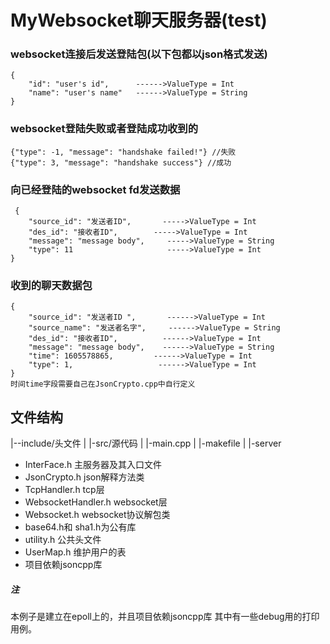 # MyWebsocket聊天服务器(test)
### websocket连接后发送登陆包(以下包都以json格式发送)
    {
        "id": "user's id",      ------>ValueType = Int
        "name": "user's name"   ------>ValueType = String
    }
### websocket登陆失败或者登陆成功收到的
    {"type": -1, "message": "handshake failed!"} //失败
    {"type": 3, "message": "handshake success"} //成功
### 向已经登陆的websocket fd发送数据
     {
        "source_id": "发送者ID",       ----->ValueType = Int
        "des_id": "接收者ID",        ----->ValueType = Int
        "message": "message body",     ----->ValueType = String
        "type": 11                     ----->ValueType = Int
    }
### 收到的聊天数据包
    {
        "source_id": "发送者ID ",       ------>ValueType = Int
        "source_name": "发送者名字",     ------>ValueType = String
        "des_id": "接收者ID",          ------>ValueType = Int
        "message": "message body",    ------>ValueType = String
        "time": 1605578865,         ------>ValueType = Int
        "type": 1,                   ------>ValueType = Int 
    }
    时间time字段需要自己在JsonCrypto.cpp中自行定义
## 文件结构
|--include/头文件
|
|-src/源代码
|
|-main.cpp
|
|-makefile
|
|-server
* InterFace.h 主服务器及其入口文件
* JsonCrypto.h json解释方法类
* TcpHandler.h tcp层
* WebsocketHandler.h websocket层
* Websocket.h websocket协议解包类
* base64.h和 sha1.h为公有库
* utility.h 公共头文件
* UserMap.h 维护用户的表
* 项目依赖jsoncpp库

##### 注
本例子是建立在epoll上的，并且项目依赖jsoncpp库
其中有一些debug用的打印用例。
